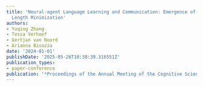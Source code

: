 ```yaml
---
title: 'Neural-agent Language Learning and Communication: Emergence of Dependency
  Length Minimization'
authors:
- Yuqing Zhang
- Tessa Verhoef
- Gertjan van Noord
- Arianna Bisazza
date: '2024-01-01'
publishDate: '2025-05-26T10:38:39.316551Z'
publication_types:
- paper-conference
publication: '*Proceedings of the Annual Meeting of the Cognitive Science Society*'
---
```


